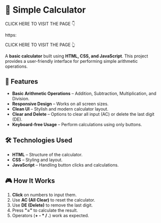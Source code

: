 # 🧮 Simple Calculator

CLICK HERE TO VISIT THE PAGE 👇

https:

CLICK HERE TO VISIT THE PAGE 👆

A **basic calculator** built using **HTML, CSS, and JavaScript**. This project provides a user-friendly interface for performing simple arithmetic operations.

## 🚀 Features
- **Basic Arithmetic Operations** – Addition, Subtraction, Multiplication, and Division.
- **Responsive Design** – Works on all screen sizes.
- **Clean UI** – Stylish and modern calculator layout.
- **Clear and Delete** – Options to clear all input (AC) or delete the last digit (DE).
- **Keyboard-free Usage** – Perform calculations using only buttons.


## 🛠 Technologies Used
- **HTML** – Structure of the calculator.
- **CSS** – Styling and layout.
- **JavaScript** – Handling button clicks and calculations.


## 🎮 How It Works
1. **Click** on numbers to input them.
2. Use **AC (All Clear)** to reset the calculator.
3. Use **DE (Delete)** to remove the last digit.
4. Press **"="** to calculate the result.
5. Operators (**+ - * / .**) work as expected.
